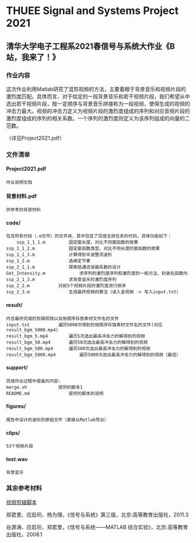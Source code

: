 # THUEE Signal and Systems Project 2021
## 清华大学电子工程系2021春信号与系统大作业《B站，我来了！》

### 作业内容
这次作业利用Matlab研究了混剪视频的方法，主要着眼于背景音乐和视频片段的激烈度匹配。具体而言，对于给定的一段背景音乐和若干视频片段，我们希望从中选出若干视频片段，按一定顺序与背景音乐拼接称为一段视频，使得生成的视频的冲击力最大。视频的冲击力定义为视频片段的激烈度组成的序列和对应音频片段的激烈度组成的序列的相关系数。一个序列的激烈度则定义为该序列组成的向量的二范数。

（详见Project2021.pdf）

### 文件清单
#### Project2021.pdf
	作业说明文档

#### 背景材料.pdf
	供参考的背景材料

#### code/
    包含所有代码（.m文件）的文件夹，其中包含了完成全部任务的代码，具体功能如下：
    	ssp_1_1_1.m			固定窗长度，对比不同窗函数的效果
	ssp_1_1_2.m		    	固定窗函数类型，对比不同长度的窗函数的效果
	ssp_1_1_3.m		    	计算得到半波整流波形
	ssp_1_2.m		    	选峰定节奏
	ssp_2_1_1.m		    	探索低通滤波器系数的设计
	Get_Intensity.m	    		求序列的激烈度序列和激烈度的一般方法，封装在函数内
	ssp_2_1_3.m		    	求背景音乐的激烈度序列
	ssp_2_2.m			对前5个视频片段的激烈度进行排序
	ssp_2_3.m		    	生成最终视频的算法（读入音视频 -> 写入input.txt）


#### result/ 	
	内含最终完成的剪辑视频以及按顺序存放素材文件名的文件
	input.txt  			遍历5000次得到的按顺序存放素材文件名的文件(对应result_bgm_5000.mp4)
	result_bgm_5.mp4 		遍历5次选出最高冲击力的解得到的视频
	result_bgm_50.mp4 		遍历50次选出最高冲击力的解得到的视频
	result_bgm_500.mp4 		遍历500次选出最高冲击力的解得到的视频
	result_bgm_5000.mp4 		遍历5000次选出最高冲击力的解得到的视频（最佳）


#### support/
 	完成作业过程中借鉴的内容:
	merge.sh			提供的脚本1
	README.md		    	提供的脚本的说明


#### figures/
	报告中设计的波形的原始文件（直接从Matlab导出）

#### clips/
	53个视频片段

#### test.wav
	背景音乐

### 其余参考材料
[视频剪辑脚本](https://github.com/zhangzw16/Project-for-Signals-and-Systems-2021)

郑君里、应启珩、杨为理，《信号与系统》第三版，北京:高等教育出版社，2011.3

谷源涛、应启珩、郑君里，《信号与系统——MATLAB 综合实验》，北京:高等教育出版社，2008.1

